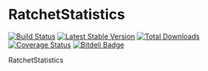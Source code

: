 RatchetStatistics
=================

[![Build Status](https://travis-ci.org/WyriHaximus/RatchetStatistics.png)](https://travis-ci.org/WyriHaximus/RatchetStatistics)
[![Latest Stable Version](https://poser.pugx.org/WyriHaximus/RatchetStatistics/v/stable.png)](https://packagist.org/packages/WyriHaximus/Ratchet-Statistics)
[![Total Downloads](https://poser.pugx.org/WyriHaximus/Ratchet-Statistics/downloads.png)](https://packagist.org/packages/WyriHaximus/Ratchet-Statistics)
[![Coverage Status](https://coveralls.io/repos/WyriHaximus/Ratchet-Statistics/badge.png)](https://coveralls.io/r/WyriHaximus/RatchetStatistics)
[![Bitdeli Badge](https://d2weczhvl823v0.cloudfront.net/WyriHaximus/ratchetstatistics/trend.png)](https://bitdeli.com/free "Bitdeli Badge")

RatchetStatistics

